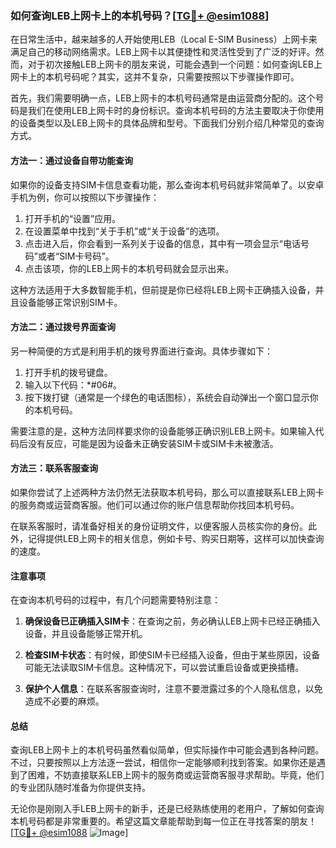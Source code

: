 ### 如何查询LEB上网卡上的本机号码？[[TG💪+ @esim1088](https://t.me/s/esim1088)]

在日常生活中，越来越多的人开始使用LEB（Local E-SIM Business）上网卡来满足自己的移动网络需求。LEB上网卡以其便捷性和灵活性受到了广泛的好评。然而，对于初次接触LEB上网卡的朋友来说，可能会遇到一个问题：如何查询LEB上网卡上的本机号码呢？其实，这并不复杂，只需要按照以下步骤操作即可。

首先，我们需要明确一点，LEB上网卡的本机号码通常是由运营商分配的。这个号码是我们在使用LEB上网卡时的身份标识。查询本机号码的方法主要取决于你使用的设备类型以及LEB上网卡的具体品牌和型号。下面我们分别介绍几种常见的查询方式。

#### 方法一：通过设备自带功能查询

如果你的设备支持SIM卡信息查看功能，那么查询本机号码就非常简单了。以安卓手机为例，你可以按照以下步骤操作：

1. 打开手机的“设置”应用。
2. 在设置菜单中找到“关于手机”或“关于设备”的选项。
3. 点击进入后，你会看到一系列关于设备的信息，其中有一项会显示“电话号码”或者“SIM卡号码”。
4. 点击该项，你的LEB上网卡的本机号码就会显示出来。

这种方法适用于大多数智能手机，但前提是你已经将LEB上网卡正确插入设备，并且设备能够正常识别SIM卡。

#### 方法二：通过拨号界面查询

另一种简便的方式是利用手机的拨号界面进行查询。具体步骤如下：

1. 打开手机的拨号键盘。
2. 输入以下代码：*#06#。
3. 按下拨打键（通常是一个绿色的电话图标），系统会自动弹出一个窗口显示你的本机号码。

需要注意的是，这种方法同样要求你的设备能够正确识别LEB上网卡。如果输入代码后没有反应，可能是因为设备未正确安装SIM卡或SIM卡未被激活。

#### 方法三：联系客服查询

如果你尝试了上述两种方法仍然无法获取本机号码，那么可以直接联系LEB上网卡的服务商或运营商客服。他们可以通过你的账户信息帮助你找回本机号码。

在联系客服时，请准备好相关的身份证明文件，以便客服人员核实你的身份。此外，记得提供LEB上网卡的相关信息，例如卡号、购买日期等，这样可以加快查询的速度。

#### 注意事项

在查询本机号码的过程中，有几个问题需要特别注意：

1. **确保设备已正确插入SIM卡**：在查询之前，务必确认LEB上网卡已经正确插入设备，并且设备能够正常开机。
   
2. **检查SIM卡状态**：有时候，即使SIM卡已经插入设备，但由于某些原因，设备可能无法读取SIM卡信息。这种情况下，可以尝试重启设备或更换插槽。

3. **保护个人信息**：在联系客服查询时，注意不要泄露过多的个人隐私信息，以免造成不必要的麻烦。

#### 总结

查询LEB上网卡上的本机号码虽然看似简单，但实际操作中可能会遇到各种问题。不过，只要按照以上方法逐一尝试，相信你一定能够顺利找到答案。如果你还是遇到了困难，不妨直接联系LEB上网卡的服务商或运营商客服寻求帮助。毕竟，他们的专业团队随时准备为你提供支持。

无论你是刚刚入手LEB上网卡的新手，还是已经熟练使用的老用户，了解如何查询本机号码都是非常重要的。希望这篇文章能帮助到每一位正在寻找答案的朋友！[[TG💪+ @esim1088](https://t.me/s/esim1088) ![Image](https://i.postimg.cc/4NQfJmqS/Snipaste-2025-05-13-00-14-12.png)]